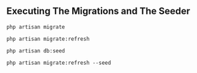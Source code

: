 ## Executing The Migrations and The Seeder
	php artisan migrate 

	php artisan migrate:refresh

	php artisan db:seed

	php artisan migrate:refresh --seed